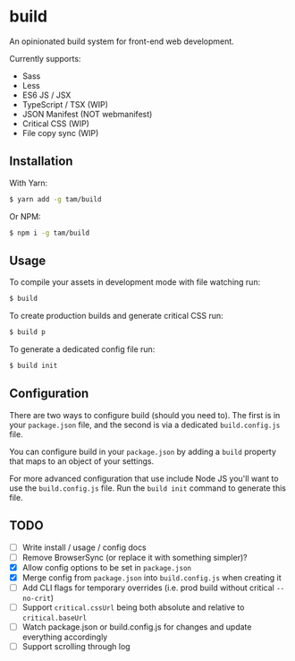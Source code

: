 # build
An opinionated build system for front-end web development.

Currently supports:
- Sass
- Less
- ES6 JS / JSX
- TypeScript / TSX (WIP)
- JSON Manifest (NOT webmanifest)
- Critical CSS (WIP)
- File copy sync (WIP)

## Installation

With Yarn:
```bash
$ yarn add -g tam/build
```

Or NPM:
```bash
$ npm i -g tam/build
```

## Usage
To compile your assets in development mode with file watching run:
```bash
$ build
```

To create production builds and generate critical CSS run:
```bash
$ build p
```

To generate a dedicated config file run:
```bash
$ build init
```

## Configuration

There are two ways to configure build (should you need to). The first is in your
`package.json` file, and the second is via a dedicated `build.config.js` file.

You can configure build in your `package.json` by adding a `build` property 
that maps to an object of your settings.

For more advanced configuration that use include Node JS you'll want to use the
`build.config.js` file. Run the `build init` command to generate this file.

## TODO
- [ ] Write install / usage / config docs
- [ ] Remove BrowserSync (or replace it with something simpler)?
- [x] Allow config options to be set in `package.json`
- [x] Merge config from `package.json` into `build.config.js` when creating it
- [ ] Add CLI flags for temporary overrides (i.e. prod build without critical `--no-crit`)
- [ ] Support `critical.cssUrl` being both absolute and relative to `critical.baseUrl`
- [ ] Watch package.json or build.config.js for changes and update everything accordingly
- [ ] Support scrolling through log

